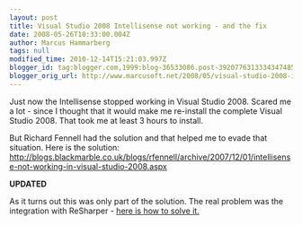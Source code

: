 ```yaml
---
layout: post
title: Visual Studio 2008 Intellisense not working - and the fix
date: 2008-05-26T10:33:00.004Z
author: Marcus Hammarberg
tags: null
modified_time: 2010-12-14T15:21:03.997Z
blogger_id: tag:blogger.com,1999:blog-36533086.post-3920776313334347485
blogger_orig_url: http://www.marcusoft.net/2008/05/visual-studio-2008-intellisense-not.html
---
```


Just now the Intellisense stopped working in Visual Studio 2008. Scared me a lot - since I thought that it would make me re-install the complete Visual Studio 2008. That took me at least 3 hours to install.

But Richard Fennell had the solution and that helped me to evade that situation. Here is the solution: <http://blogs.blackmarble.co.uk/blogs/rfennell/archive/2007/12/01/intellisense-not-working-in-visual-studio-2008.aspx>

**UPDATED**

As it turns out this was only part of the solution. The real problem was the integration with ReSharper - [here is how to solve it.](http://www.marcusoft.net/2008/06/resharper-and-messed-up-intellisense.html)
